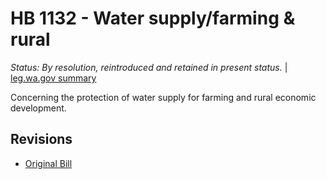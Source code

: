 # HB 1132 - Water supply/farming & rural
*Status: By resolution, reintroduced and retained in present status.* | [leg.wa.gov summary](https://app.leg.wa.gov/billsummary?BillNumber=1132&Year=2021)

Concerning the protection of water supply for farming and rural economic development.

## Revisions
* [Original Bill](1/)